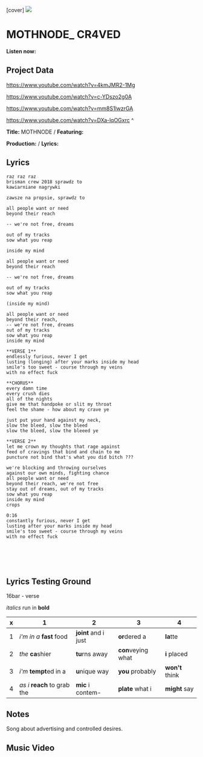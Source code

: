 [cover] ![](57175019_319474918741616_8502199518755923887_n.jpg)

# MOTHNODE_ CR4VED

**Listen now:** 

## Project Data

https://www.youtube.com/watch?v=4kmJMR2-1Mg

https://www.youtube.com/watch?v=c-YDszo2g0A

https://www.youtube.com/watch?v=mm8S1lwzrGA

https://www.youtube.com/watch?v=DXa-lqOGxrc
^


**Title:** MOTHNODE / **Featuring:** 

**Production:**  / **Lyrics:** 

## Lyrics

```
raz raz raz
brisman crew 2018 sprawdz to
kawiarniane nagrywki

zawsze na propsie, sprawdz to

all people want or need
beyond their reach

-- we're not free, dreams

out of my tracks
sow what you reap

inside my mind

all people want or need
beyond their reach

-- we're not free, dreams

out of my tracks
sow what you reap

(inside my mind)

all people want or need
beyond their reach, 
-- we're not free, dreams
out of my tracks
sow what you reap
inside my mind

**VERSE 1**
endlessly furious, never I get
lusting (longing) after your marks inside my head  
smile's too sweet - course through my veins 
with no effect fuck

**CHORUS**
every damn time 
every crush dies              
all of the nights
give me that handpoke or slit my throat 
feel the shame - how about my crave ye

just put your hand against my neck, 
slow the bleed, slow the bleed
slow the bleed, slow the bleeed ye

**VERSE 2**
let me crown my thoughts that rage against
feed of cravings that bind and chain to me   
puncture not bind that's what you did bitch ???

we're blocking and throwing ourselves
against our own minds, fighting chance
all people want or need
beyond their reach, we're not free
stay out of dreams, out of my tracks
sow what you reap
inside my mind
crops

0:16
constantly furious, never I get
lusting after your marks inside my head
smile's too sweet - course through my veins 
with no effect fuck






```

## Lyrics Testing Ground

16bar - verse

*italics* run in
**bold**

| x | 1 | 2 | 3 | 4 |
|---|---|---|---|---|
| 1 | *i'm in a* **fast** food | **joint** and i just  | **or**dered a  | **la**tte  |
| 2 | *the* **ca**shier | **tu**rns away  |  **con**veying what |  **i** placed |
| 3 | *i'm* **tempt**ed in a | **u**nique way  |  **you** probably |  **won't** think |
| 4 | *as i* **reach** to grab the |  **mic** i contem-  | **plate** what i | **might** say |

## Notes

Song about advertising and controlled desires.

## Music Video



